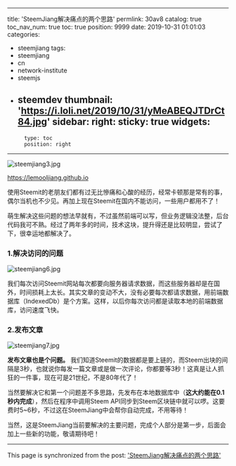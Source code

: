 
---
title: 'SteemJiang解决痛点的两个思路'
permlink: 30av8
catalog: true
toc_nav_num: true
toc: true
position: 9999
date: 2019-10-31 01:01:03
categories:
- steemjiang
tags:
- steemjiang
- cn
- network-institute
- steemjs
- steemdev
thumbnail: 'https://i.loli.net/2019/10/31/yMeABEQJTDrCt84.jpg'
sidebar:
    right:
        sticky: true
widgets:
    -
        type: toc
        position: right
---


![steemjiang3.jpg](https://i.loli.net/2019/10/31/yMeABEQJTDrCt84.jpg)

https://lemooljiang.github.io

使用Steemit的老朋友们都有过无比慘痛和心酸的经历，经常卡顿那是常有的事，偶尔当机也不少见。再加上现在Steemit在国内不能访问，一些用户都用不了！

萌生解决这些问题的想法早就有，不过虽然前端可以写，但业务逻辑没法整，后台代码我可不熟。经过了两年多的时间，技术这块，提升得还是比较明显，尝试了下，很幸运地都解决了。

### 1.解决访问的问题

![steemjiang6.jpg](https://i.loli.net/2019/10/31/lkQai1KFjqUb7op.jpg)

我们每次访问Steemit网站每次都要向服务器请求数据，而这些服务器却是在国外，时间损耗上太长。其实文章的变动不大，没有必要每次都请求数据，用前端数据库（IndexedDb）是个方案。这样，以后你每次访问都是读取本地的前端数据库，访问速度飞快。

### 2.发布文章

![steemjiang7.jpg](https://i.loli.net/2019/10/31/lEW4Dg8tSA7wzcx.jpg)

**发布文章也是个问题。** 我们知道Steemit的数据都是要上链的，而Steem出块的间隔是3秒，也就说你每发一篇文章或是做一次评论，你都要等3秒！这真是让人抓狂的一件事，现在可是21世纪，不是80年代了！

当然要解决它和第一个问题差不多思路，先发布在本地数据库中（**这大约能在0.1秒内完成**），然后在程序中调用Steem API同步到Steem区块链中就可以啰。这要费时5~6秒，不过这在SteemJiang中会帮你自动完成，不用等待！

当然，这是SteemJiang当前要解决的主要问题，完成个人部分是第一步，后面会加上一些新的功能，敬请期待吧！

- - -

This page is synchronized from the post: ['SteemJiang解决痛点的两个思路'](https://steemit.com/@lemooljiang/30av8)
